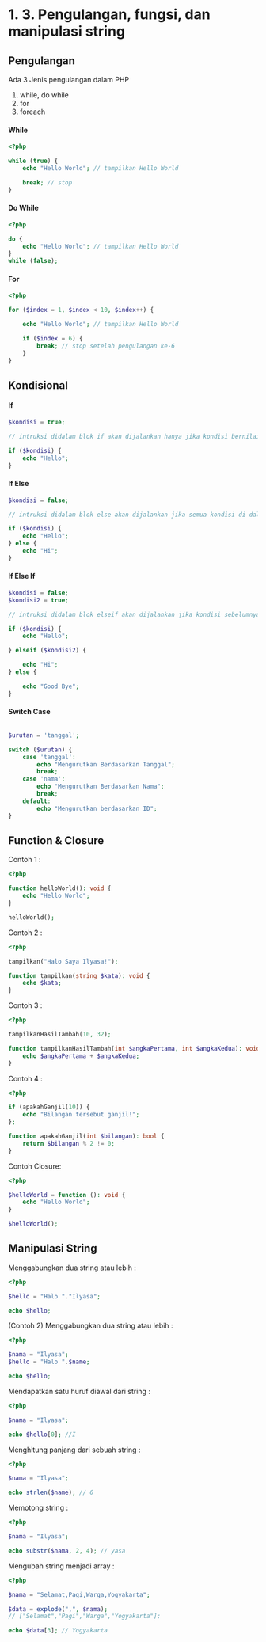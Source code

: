 # 1. 3. Pengulangan, fungsi, dan manipulasi string

## Pengulangan

Ada 3 Jenis pengulangan dalam PHP
1. while, do while
2. for
3. foreach

#### While
```php
<?php

while (true) {
    echo "Hello World"; // tampilkan Hello World

    break; // stop
}

```

#### Do While
```php
<?php

do {
    echo "Hello World"; // tampilkan Hello World
} 
while (false);

```

#### For
```php
<?php

for ($index = 1, $index < 10, $index++) {

    echo "Hello World"; // tampilkan Hello World

    if ($index = 6) {
        break; // stop setelah pengulangan ke-6
    }
} 

```

## Kondisional

#### If

```php
$kondisi = true;

// intruksi didalam blok if akan dijalankan hanya jika kondisi bernilai

if ($kondisi) {
    echo "Hello";
}

```

#### If Else

```php
$kondisi = false;

// intruksi didalam blok else akan dijalankan jika semua kondisi di dalam if bernilai false

if ($kondisi) {
    echo "Hello";
} else {
    echo "Hi";
}

```


#### If Else If

```php
$kondisi = false;
$kondisi2 = true;

// intruksi didalam blok elseif akan dijalankan jika kondisi sebelumnya bernilai false

if ($kondisi) {
    echo "Hello";

} elseif ($kondisi2) {

    echo "Hi";
} else {

    echo "Good Bye";
}

```


#### Switch Case

```php

$urutan = 'tanggal';

switch ($urutan) {
    case 'tanggal': 
        echo "Mengurutkan Berdasarkan Tanggal";
        break;
    case 'nama':
        echo "Mengurutkan Berdasarkan Nama";
        break;
    default:
        echo "Mengurutkan berdasarkan ID";
}

```


## Function & Closure
Contoh 1 : 
```php
<?php

function helloWorld(): void {
    echo "Hello World";
}

helloWorld();
```
Contoh 2 : 
```php
<?php

tampilkan("Halo Saya Ilyasa!");

function tampilkan(string $kata): void {
    echo $kata;
}

```

Contoh 3 : 
```php
<?php

tampilkanHasilTambah(10, 32);

function tampilkanHasilTambah(int $angkaPertama, int $angkaKedua): void {
    echo $angkaPertama + $angkaKedua;
}

```
Contoh 4 : 
```php
<?php

if (apakahGanjil(10)) {
    echo "Bilangan tersebut ganjil!";
};

function apakahGanjil(int $bilangan): bool {
    return $bilangan % 2 != 0;
}

```

Contoh Closure:
```php
<?php

$helloWorld = function (): void {
    echo "Hello World";
}

$helloWorld();
```


## Manipulasi String
Menggabungkan dua string atau lebih :
```php
<?php

$hello = "Halo "."Ilyasa";

echo $hello;

```
(Contoh 2) Menggabungkan dua string atau lebih :
```php
<?php

$nama = "Ilyasa";
$hello = "Halo ".$name;

echo $hello;

```

Mendapatkan satu huruf diawal dari string :
```php
<?php

$nama = "Ilyasa";

echo $hello[0]; //I

```

Menghitung panjang dari sebuah string :
```php
<?php

$nama = "Ilyasa";

echo strlen($name); // 6

```
Memotong string :
```php
<?php

$nama = "Ilyasa";

echo substr($nama, 2, 4); // yasa

```

Mengubah string menjadi array :
```php
<?php

$nama = "Selamat,Pagi,Warga,Yogyakarta";

$data = explode(",", $nama); 
// ["Selamat","Pagi","Warga","Yogyakarta"];

echo $data[3]; // Yogyakarta

```